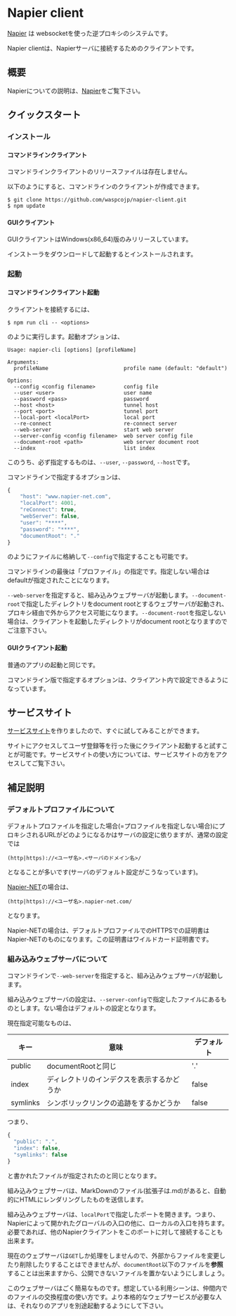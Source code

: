 # Napier client

[Napier](https://github.com/waspcojp/napier) は websocketを使った逆プロキシのシステムです。

Napier clientは、Napierサーバに接続するためのクライアントです。

## 概要

Napierについての説明は、[Napier](https://github.com/waspcojp/napier)をご覧下さい。

## クイックスタート

### インストール

#### コマンドラインクライアント

コマンドラインクライアントのリリースファイルは存在しません。

以下のようにすると、コマンドラインのクライアントが作成できます。

```shell
$ git clone https://github.com/waspcojp/napier-client.git
$ npm update
```

#### GUIクライアント

GUIクライアントはWindows(x86_64)版のみリリースしています。

インストーラをダウンロードして起動するとインストールされます。

### 起動

#### コマンドラインクライアント起動

クライアントを接続するには、

```shell
$ npm run cli -- <options>
```

のように実行します。起動オプションは、

```
Usage: napier-cli [options] [profileName]

Arguments:
  profileName                        profile name (default: "default")

Options:
  --config <config filename>         config file
  --user <user>                      user name
  --password <pass>                  password
  --host <host>                      tunnel host
  --port <port>                      tunnel port
  --local-port <localPort>           local port
  --re-connect                       re-connect server
  --web-server                       start web server
  --server-config <config filename>  web server config file
  --document-root <path>             web server document root
  --index                            list index
```

このうち、必ず指定するものは、`--user`, `--password`, `--host`です。

コマンドラインで指定するオプションは、

```javascript
{
    "host": "www.napier-net.com",
    "localPort": 4001,
    "reConnect": true,
    "webServer": false,
    "user": "****",
    "password": "****",
    "documentRoot": "."
}
```

のようにファイルに格納して`--config`で指定することも可能です。

コマンドラインの最後は「プロファイル」の指定です。指定しない場合はdefaultが指定されたことになります。

`--web-server`を指定すると、組み込みウェブサーバが起動します。`--document-root`で指定したディレクトリをdocument rootとするウェブサーバが起動され、プロキシ経由で外からアクセス可能になります。`--document-root`を指定しない場合は、クライアントを起動したディレクトリがdocument rootとなりますのでご注意下さい。

#### GUIクライアント起動

普通のアプリの起動と同じです。

コマンドライン版で指定するオプションは、クライアント内で設定できるようになっています。

## サービスサイト

[サービスサイト](https://www.napier-net.com)を作りましたので、すぐに試してみることができます。

サイトにアクセスしてユーザ登録等を行った後にクライアント起動すると試すことが可能です。サービスサイトの使い方については、サービスサイトの方をアクセスしてご覧下さい。

## 補足説明

### デフォルトプロファイルについて

デフォルトプロファイルを指定した場合(=プロファイルを指定しない場合)にプロキシされるURLがどのようになるかはサーバの設定に依りますが、通常の設定では

```
(http|https)://<ユーザ名>.<サーバのドメイン名>/
```

となることが多いです(サーバのデフォルト設定がこうなっています)。

[Napier-NET](https://www.napier-net.com/)の場合は、

```
(http|https)://<ユーザ名>.napier-net.com/
```

となります。

Napier-NETの場合は、デフォルトプロファイルでのHTTPSでの証明書はNapier-NETのものになります。この証明書はワイルドカード証明書です。

### 組み込みウェブサーバについて

コマンドラインで`--web-server`を指定すると、組み込みウェブサーバが起動します。

組み込みウェブサーバの設定は、`--server-config`で指定したファイルにあるものとします。ない場合はデフォルトの設定となります。

現在指定可能なものは、

| キー | 意味 | デフォルト |
|------|-----|-----------|
| public | documentRootと同じ | '.' |
| index  | ディレクトリのインデクスを表示するかどうか | false |
| symlinks | シンボリックリンクの追跡をするかどうか | false |

つまり、

```javascript
{
  "public": ".",
  "index": false,
  "symlinks": false
}
```

と書かれたファイルが指定されたのと同じとなります。

組み込みウェブサーバは、MarkDownのファイル(拡張子は.md)があると、自動的にHTMLにレンダリングしたものを送信します。

組み込みウェブサーバは、`localPort`で指定したポートを開きます。つまり、Napierによって開かれたグローバルの入口の他に、ローカルの入口を持ちます。必要であれば、他のNapierクライアントをこのポートに対して接続することも出来ます。

現在のウェブサーバは`GET`しか処理をしませんので、外部からファイルを変更したり削除したりすることはできませんが、`documentRoot`以下のファイルを**参照**することは出来ますから、公開できないファイルを置かないようにしましょう。

このウェブサーバはごく簡易なものです。想定している利用シーンは、仲間内でのファイルの交換程度の使い方です。より本格的なウェブサービスが必要な人は、それなりのアプリを別途起動するようにして下さい。